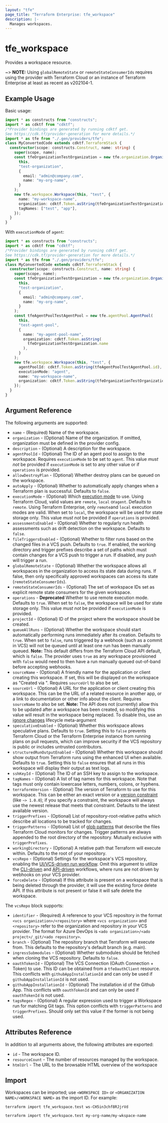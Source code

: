 ```yaml
---
layout: "tfe"
page_title: "Terraform Enterprise: tfe_workspace"
description: |-
  Manages workspaces.
---
```


# tfe_workspace

Provides a workspace resource.

~> **NOTE:** Using `globalRemoteState` or `remoteStateConsumerIds` requires using the provider with Terraform Cloud or an instance of Terraform Enterprise at least as recent as v202104-1.

## Example Usage

Basic usage:

```typescript
import * as constructs from "constructs";
import * as cdktf from "cdktf";
/*Provider bindings are generated by running cdktf get.
See https://cdk.tf/provider-generation for more details.*/
import * as tfe from "./.gen/providers/tfe";
class MyConvertedCode extends cdktf.TerraformStack {
  constructor(scope: constructs.Construct, name: string) {
    super(scope, name);
    const tfeOrganizationTestOrganization = new tfe.organization.Organization(
      this,
      "test-organization",
      {
        email: "admin@company.com",
        name: "my-org-name",
      }
    );
    new tfe.workspace.Workspace(this, "test", {
      name: "my-workspace-name",
      organization: cdktf.Token.asString(tfeOrganizationTestOrganization.name),
      tagNames: ["test", "app"],
    });
  }
}

```

With `executionMode` of `agent`:

```typescript
import * as constructs from "constructs";
import * as cdktf from "cdktf";
/*Provider bindings are generated by running cdktf get.
See https://cdk.tf/provider-generation for more details.*/
import * as tfe from "./.gen/providers/tfe";
class MyConvertedCode extends cdktf.TerraformStack {
  constructor(scope: constructs.Construct, name: string) {
    super(scope, name);
    const tfeOrganizationTestOrganization = new tfe.organization.Organization(
      this,
      "test-organization",
      {
        email: "admin@company.com",
        name: "my-org-name",
      }
    );
    const tfeAgentPoolTestAgentPool = new tfe.agentPool.AgentPool(
      this,
      "test-agent-pool",
      {
        name: "my-agent-pool-name",
        organization: cdktf.Token.asString(
          tfeOrganizationTestOrganization.name
        ),
      }
    );
    new tfe.workspace.Workspace(this, "test", {
      agentPoolId: cdktf.Token.asString(tfeAgentPoolTestAgentPool.id),
      executionMode: "agent",
      name: "my-workspace-name",
      organization: cdktf.Token.asString(tfeOrganizationTestOrganization.name),
    });
  }
}

```

## Argument Reference

The following arguments are supported:

* `name` - (Required) Name of the workspace.
* `organization` - (Optional) Name of the organization. If omitted, organization must be defined in the provider config.
* `description` - (Optional) A description for the workspace.
* `agentPoolId` - (Optional) The ID of an agent pool to assign to the workspace. Requires `executionMode`
  to be set to `agent`. This value _must not_ be provided if `executionMode` is set to any other value or if `operations` is
  provided.
* `allowDestroyPlan` - (Optional) Whether destroy plans can be queued on the workspace.
* `autoApply` - (Optional) Whether to automatically apply changes when a
  Terraform plan is successful. Defaults to `false`.
* `executionMode` - (Optional) Which [execution mode](https://developer.hashicorp.com/terraform/cloud-docs/workspaces/settings#execution-mode)
  to use. Using Terraform Cloud, valid values are `remote`, `local` or`agent`.
  Defaults to `remote`. Using Terraform Enterprise, only `remote`and `local`
  execution modes are valid.  When set to `local`, the workspace will be used
  for state storage only. This value _must not_ be provided if `operations`
  is provided.
* `assessmentsEnabled` - (Optional) Whether to regularly run health assessments such as drift detection on the workspace. Defaults to `false`.
* `fileTriggersEnabled` - (Optional) Whether to filter runs based on the changed files
  in a VCS push. Defaults to `true`. If enabled, the working directory and
  trigger prefixes describe a set of paths which must contain changes for a
  VCS push to trigger a run. If disabled, any push will trigger a run.
* `globalRemoteState` - (Optional) Whether the workspace allows all workspaces in the organization to access its state data during runs. If false, then only specifically approved workspaces can access its state (`remoteStateConsumerIds`).
* `remoteStateConsumerIds` - (Optional) The set of workspace IDs set as explicit remote state consumers for the given workspace.
* `operations` - **Deprecated** Whether to use remote execution mode.
  Defaults to `true`. When set to `false`, the workspace will be used for
  state storage only. This value _must not_ be provided if `executionMode` is
  provided.
* `projectId` - (Optional) ID of the project where the workspace should be created.
* `queueAllRuns` - (Optional) Whether the workspace should start
  automatically performing runs immediately after its creation. Defaults to
  `true`. When set to `false`, runs triggered by a webhook (such as a commit
  in VCS) will not be queued until at least one run has been manually queued.
  **Note:** This default differs from the Terraform Cloud API default, which
  is `false`. The provider uses `true` as any workspace provisioned with
  `false` would need to then have a run manually queued out-of-band before
  accepting webhooks.
* `sourceName` - (Optional) A friendly name for the application or client
   creating this workspace. If set, this will be displayed on the workspace as
   "Created via <SOURCE NAME>".
   Requires `sourceUrl` to also be set.
* `sourceUrl` - (Optional) A URL for the application or client creating this
   workspace. This can be the URL of a related resource in another app, or a
   link to documentation or other info about the client.
   Requires `sourceName` to also be set.
   **Note:** The API does not (currently) allow this to be updated after a
   workspace has been created, so modifying this value will result in the
   workspace being replaced. To disable this, use an [ignore changes](https://developer.hashicorp.com/terraform/language/meta-arguments/lifecycle#ignore_changes) lifecycle meta-argument
* `speculativeEnabled` - (Optional) Whether this workspace allows speculative
  plans. Defaults to `true`. Setting this to `false` prevents Terraform Cloud
  or the Terraform Enterprise instance from running plans on pull requests,
  which can improve security if the VCS repository is public or includes
  untrusted contributors.
* `structuredRunOutputEnabled` - (Optional) Whether this workspace should
  show output from Terraform runs using the enhanced UI when available.
  Defaults to `true`. Setting this to `false` ensures that all runs in this
  workspace will display their output as text logs.
* `sshKeyId` - (Optional) The ID of an SSH key to assign to the workspace.
* `tagNames` - (Optional) A list of tag names for this workspace. Note that tags must only contain lowercase letters, numbers, colons, or hyphens.
* `terraformVersion` - (Optional) The version of Terraform to use for this
  workspace. This can be either an exact version or a
  [version constraint](https://developer.hashicorp.com/terraform/language/expressions/version-constraints)
  (like `~> 1.0.0`); if you specify a constraint, the workspace will always use
  the newest release that meets that constraint. Defaults to the latest
  available version.
* `triggerPrefixes` - (Optional) List of repository-root-relative paths which describe all locations
  to be tracked for changes.
* `triggerPatterns` - (Optional) List of [glob patterns](https://developer.hashicorp.com/terraform/cloud-docs/workspaces/settings/vcs#glob-patterns-for-automatic-run-triggering) that describe the files Terraform Cloud monitors for changes. Trigger patterns are always appended to the root directory of the repository. Mutually exclusive with `triggerPrefixes`.
* `workingDirectory` - (Optional) A relative path that Terraform will execute
  within.  Defaults to the root of your repository.
* `vcsRepo` - (Optional) Settings for the workspace's VCS repository, enabling the [UI/VCS-driven run workflow](https://developer.hashicorp.com/terraform/cloud-docs/run/ui).
  Omit this argument to utilize the [CLI-driven](https://developer.hashicorp.com/terraform/cloud-docs/run/cli) and [API-driven](https://developer.hashicorp.com/terraform/cloud-docs/run/api)
  workflows, where runs are not driven by webhooks on your VCS provider.
* `forceDelete` - (Optional) If this attribute is present on a workspace that is being deleted through the provider, it will use the existing force delete API. If this attribute is not present or false it will safe delete the workspace.

The `vcsRepo` block supports:

* `identifier` - (Required) A reference to your VCS repository in the format
  `<vcs organization>/<repository>` where `<vcs organization>` and `<repository>` refer to the organization and repository
  in your VCS provider. The format for Azure DevOps is `<ado organization>/<ado project>/_git/<ado repository>`.
* `branch` - (Optional) The repository branch that Terraform will execute from.
  This defaults to the repository's default branch (e.g. main).
* `ingressSubmodules` - (Optional) Whether submodules should be fetched when
  cloning the VCS repository. Defaults to `false`.
* `oauthTokenId` - (Optional) The VCS Connection (OAuth Connection + Token) to use.
  This ID can be obtained from a `tfeOauthClient` resource. This conflicts with `githubAppInstallationId` and can only be used if `githubAppInstallationId` is not used.
* `githubAppInstallationId` - (Optional) The installation id of the Github App. This conflicts with `oauthTokenId` and can only be used if `oauthTokenId` is not used. 
* `tagsRegex` - (Optional) A regular expression used to trigger a Workspace run for matching Git tags. This option conflicts with `triggerPatterns` and `triggerPrefixes`. Should only set this value if the former is not being used.

## Attributes Reference

In addition to all arguments above, the following attributes are exported:

* `id` - The workspace ID.
* `resourceCount` - The number of resources managed by the workspace.
* `htmlUrl` - The URL to the browsable HTML overview of the workspace

## Import

Workspaces can be imported; use `<WORKSPACE ID>` or `<ORGANIZATION NAME>/<WORKSPACE NAME>` as the
import ID. For example:

```shell
terraform import tfe_workspace.test ws-CH5in3chf8RJjrVd
```

```shell
terraform import tfe_workspace.test my-org-name/my-wkspace-name
```

<!-- cache-key: cdktf-0.17.0-pre.15 input-de112f4c52db39d25f8b816c1c51371daa657d8ca222b05af6488fed41372ef3 -->